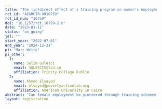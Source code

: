 ```yaml
---
title: "The (in)direct effect of a training program on women's employment -- experimental evidence from the health sector in Egypt "
rct_id: "AEARCTR-0010759"
rct_id_num: "10759"
doi: "10.1257/rct.10759-2.0"
date: "2023-01-11"
status: "on_going"
jel: ""
start_year: "2022-07-01"
end_year: "2024-12-31"
pi: "Marc Witte"
pi_other:
  1:
    name: Selim Gulesci
    email: GULESCIS@tcd.ie
    affiliation: Trinity College Dublin
  2:
    name: Ahmed Elsayed
    email: elsayed@povertyactionlab.org
    affiliation: American University in Cairo
abstract: "Can female employment be pioneered through training schemes? We partner with a non-governmental organization that trains women to become primary care nurses in Southern Egypt, a context with very low female labor force participation. We investigate the extent to which trainees join the labor market and become employed (direct effect), and whether this affects the attitudes towards female employment and labor market outcomes of their social networks (indirect effect). Based on a clustered randomized control trial, we trace the impacts of these `pioneer' trainees on their social contacts, with some of these contacts being connected to treated participants and others to the control group individuals."
layout: registration
---
```


